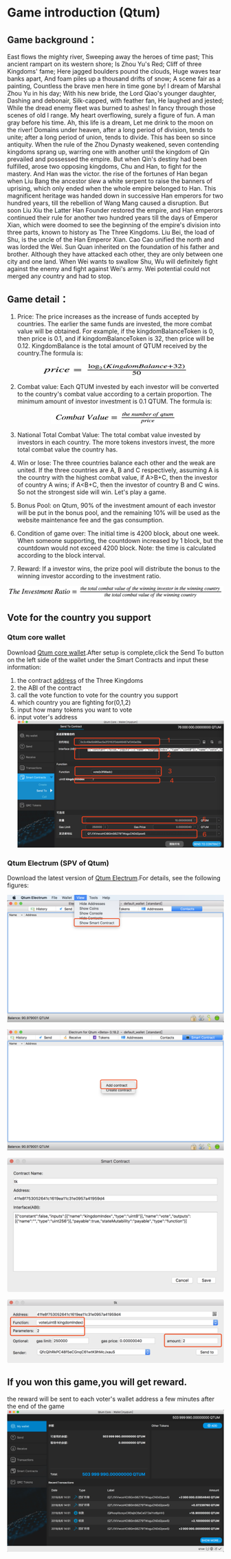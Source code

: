 # Game introduction (Qtum)

## Game background：
East flows the mighty river, Sweeping away the heroes of time past; This ancient rampart on its western shore; Is Zhou Yu's Red; Cliff of three Kingdoms' fame; Here jagged boulders pound the clouds, Huge waves tear banks apart, And foam piles up a thousand drifts of snow; A scene fair as a painting, Countless the brave men here in time gone by!
I dream of Marshal Zhou Yu in his day; With his new bride, the Lord Qiao's younger daughter, Dashing and debonair, Silk-capped, with feather fan, He laughed and jested; While the dread enemy fleet was burned to ashes! In fancy through those scenes of old I range. My heart overflowing, surely a figure of fun. A man gray before his time. Ah, this life is a dream, Let me drink to the moon on the river!
Domains under heaven, after a long period of division, tends to unite; after a long period of union, tends to divide. This has been so since antiquity. When the rule of the Zhou Dynasty weakened, seven contending kingdoms sprang up, warring one with another until the kingdom of Qin prevailed and possessed the empire. But when Qin's destiny had been fulfilled, arose two opposing kingdoms, Chu and Han, to fight for the mastery. And Han was the victor.
the rise of the fortunes of Han began when Liu Bang the ancestor slew a white serpent to raise the banners of uprising, which only ended when the whole empire belonged to Han. This magnificent heritage was handed down in successive Han emperors for two hundred years, till the rebellion of Wang Mang caused a disruption. But soon Liu Xiu the Latter Han Founder restored the empire, and Han emperors continued their rule for another two hundred years till the days of Emperor Xian, which were doomed to see the beginning of the empire's division into three parts, known to history as The Three Kingdoms. Liu Bei, the load of Shu, is the uncle of the Han Emperor Xian. Cao Cao unified the north and was lorded the Wei. Sun Quan inherited on the foundation of his father and brother. Although they have attacked each other, they are only between one city and one land. When Wei wants to swallow Shu, Wu will definitely fight against the enemy and fight against Wei's army. Wei potential could not merged any country and had to stop.


## Game detail：

1. Price: The price increases as the increase of funds accepted by countries. The earlier the same funds are invested, the more combat value will be obtained. For example, if the kingdomBalanceToken is 0, then price is 0.1, and if kingdomBalanceToken is 32, then price will be 0.12. KingdomBalance is the total amount of QTUM received by the country.The formula is:

<div align=center>

<img src="./pic/price.png" width="350" height="30" />

</div>

2. Combat value: Each QTUM invested by each investor will be converted to the country's combat value according to a certain proportion. The minimum amount of investor investment is 0.1 QTUM. The formula is:

<div align=center>

<img src="./pic/combatvalue.png" width="300" height="30"/>

</div>

3. National Total Combat Value: The total combat value invested by investors in each country. The more tokens investors invest, the more total combat value the country has.

4. Win or lose: The three countries balance each other and the weak are united. If the three countries are A, B and C respectively, assuming A is the country with the highest combat value, if A\>B+C, then the investor of country A wins; if A\<B+C, then the investor of country B and C wins. So not the strongest side will win. Let's play a game.

5. Bonus Pool: on Qtum, 90% of the investment amount of each investor will be put in the bonus pool, and the remaining 10% will be used as the website maintenance fee and the gas consumption.

6. Condition of game over: The initial time is 4200 block, about one week. When someone supporting, the countdown increased by 1 block, but the countdown would not exceed 4200 block. Note: the time is calculated according to the block interval.

7. Reward: If a investor wins, the prize pool will distribute the bonus to the winning investor according to the investment ratio.

<div align=center>

<img src="./pic/ratio.png" width="600" height="30"/>

</div>

## Vote for the country you support

### Qtum core wallet
Download [Qtum core wallet](https://github.com/qtumproject/qtum/releases).After setup is complete,click the Send To button on the left side of the wallet under the Smart Contracts and input these information:
1. the contract [address](http://contract.games) of the Three Kingdoms
2. the ABI of the contract
3. call the vote function to vote for the country you support
4. which country you are fighting for(0,1,2)
5. input how many tokens you want to vote
6. input voter's address 
![image](./pic/sendto.jpeg)

### Qtum Electrum (SPV of Qtum)
Download the latest version of [Qtum Electrum](https://github.com/qtumproject/qtum-electrum/releases).For details, see the following figures:

![image](./pic/electrum-1.png)

![image](./pic/electrum-2.png)

![image](./pic/electrum-3.png)

![image](./pic/electrum-4.png)

## If you won this game,you will get reward.
the reward will be sent to each voter's wallet address a few minutes after the end of the game
![image](./pic/reward.png)

